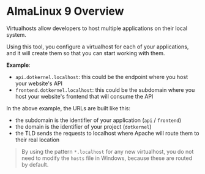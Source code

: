# AlmaLinux 9 Overview

Virtualhosts allow developers to host multiple applications on their local system.

Using this tool, you configure a virtualhost for each of your applications, and it will create them so that you can start working with them.

**Example**:

* `api.dotkernel.localhost`: this could be the endpoint where you host your website's API
* `frontend.dotkernel.localhost`: this could be the subdomain where you host your website's frontend that will consume the API

In the above example, the URLs are built like this:

* the subdomain is the identifier of your application (`api` / `frontend`)
* the domain is the identifier of your project (`dotkernel`)
* the TLD sends the requests to localhost where Apache will route them to their real location

> By using the pattern `*.localhost` for any new virtualhost, you do not need to modify the `hosts` file in Windows, because these are routed by default.
